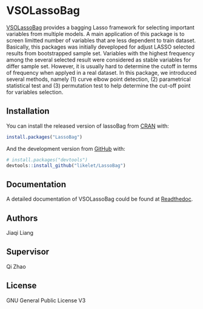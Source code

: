 
<!-- README.md is generated from README.Rmd. Please edit that file -->

# VSOLassoBag

[VSOLassoBag](https://github.com/likelet/LassoBag)  provides a bagging Lasso framework
for selecting important variables from multiple
models. A main application of this package is to screen limitted number
of variables that are less dependent to train dataset. Basically, this
packages was initially deveploped for adjust LASSO selected results from
bootstrapped sample set. Variables with the highest frequency among the
several selected result were considered as stable variables for differ
sample set. However, it is usually hard to determine the cutoff in terms
of frequency when applyed in a real dataset. In this package, we
introduced several methods, namely (1) curve elbow point
detection, (2) parametrical statistical test and (3) permutation test to
help determine the cut-off point for variables selection.

## Installation

You can install the released version of lassoBag from
[CRAN](https://CRAN.R-project.org) with:

``` r
install.packages("LassoBag")
```

And the development version from [GitHub](https://github.com/) with:

``` r
# install.packages("devtools")
devtools::install_github("likelet/LassoBag")
```

## Documentation

A detailed documentation of VSOLassoBag could be found at [Readthedoc](https://lassobag.readthedocs.io/en/latest/contents/installation.html#install-vsolassobag). 

## Authors

Jiaqi Liang 

## Supervisor

Qi Zhao 

## License 
GNU General Public License V3
